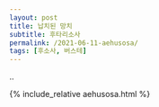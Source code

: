 ```yaml
---
layout: post
title: 납치된 망치
subtitle: 후타리소사
permalink: /2021-06-11-aehusosa/
tags: [후소사, 버스테]
---
```



..

{% include_relative aehusosa.html %}
